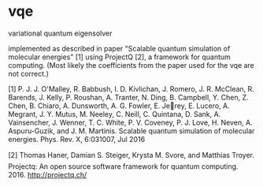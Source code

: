 # vqe
variational quantum eigensolver


implemented as described in paper "Scalable quantum simulation of molecular energies" [1] using ProjectQ [2], a framework for quantum computing.
(Most likely the coefficients from the paper used for the vqe are not correct.)


[1]
P. J. J. O'Malley, R. Babbush, I. D. Kivlichan, J. Romero, J. R. McClean, R. Barends, J. Kelly,
P. Roushan, A. Tranter, N. Ding, B. Campbell, Y. Chen, Z. Chen, B. Chiaro, A. Dunsworth, A. G.
Fowler, E. Jerey, E. Lucero, A. Megrant, J. Y. Mutus, M. Neeley, C. Neill, C. Quintana, D. Sank,
A. Vainsencher, J. Wenner, T. C. White, P. V. Coveney, P. J. Love, H. Neven, A. Aspuru-Guzik, and
J. M. Martinis. Scalable quantum simulation of molecular energies. Phys. Rev. X, 6:031007, Jul 2016

[2]
Thomas Haner, Damian S. Steiger, Krysta M. Svore, and Matthias Troyer. Projectq: An open source
software framework for quantum computing. 2016.
http://projectq.ch/
